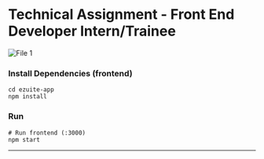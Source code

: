 # Technical Assignment - Front End Developer Intern/Trainee  

![File 1](https://drive.google.com/uc?export=view&id=1G5dU7aTSHcwV2_S7H33ZpgTK5kQu98gL)

### Install Dependencies (frontend)

```
cd ezuite-app
npm install
```

### Run

```
# Run frontend (:3000)
npm start
```

---

